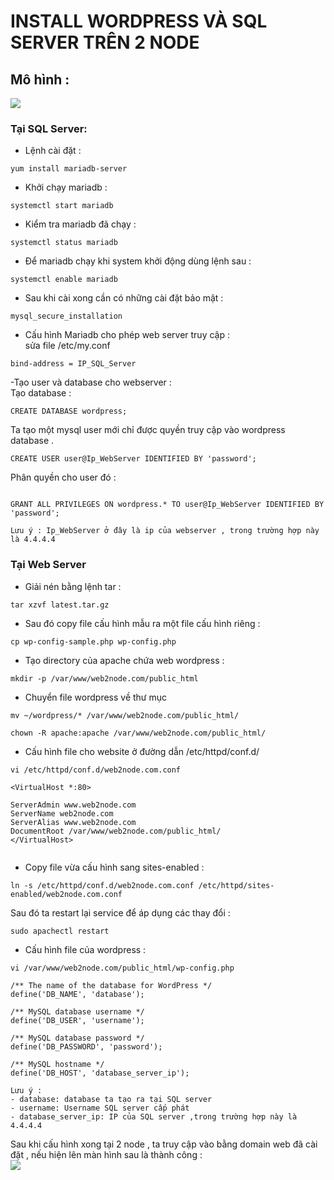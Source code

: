 # INSTALL WORDPRESS VÀ SQL SERVER TRÊN 2 NODE 
## Mô hình :  
<img src="https://i.imgur.com/WjLXPDZ.png">   

### Tại SQL Server:  

 - Lệnh cài đặt :  

```
yum install mariadb-server
```
- Khởi chạy mariadb :  
```
systemctl start mariadb
```
- Kiểm tra mariadb đã chạy :  
```
systemctl status mariadb
```
- Để mariadb chạy khi system khởi động dùng lệnh sau :  
```
systemctl enable mariadb
```
- Sau khi cài xong cần có những cài đặt bảo mật :
```
mysql_secure_installation
```

- Cấu hình Mariadb cho phép web server truy cập :  
sửa file /etc/my.conf   
```
bind-address = IP_SQL_Server
``` 


-Tạo user và database cho webserver :  
Tạo database :  
```
CREATE DATABASE wordpress;
```

Ta tạo một mysql user mới chỉ được quyền truy cập vào wordpress database .   
```
CREATE USER user@Ip_WebServer IDENTIFIED BY 'password';
```
Phân quyền cho user đó :  
```

GRANT ALL PRIVILEGES ON wordpress.* TO user@Ip_WebServer IDENTIFIED BY 'password';
```
```
Lưu ý : Ip_WebServer ở đây là ip của webserver , trong trường hợp này là 4.4.4.4
```

### Tại Web Server   

 - Giải nén bằng lệnh tar :  
```
tar xzvf latest.tar.gz
```  
- Sau đó copy file cấu hình mẫu ra một file cấu hình riêng :   
```
cp wp-config-sample.php wp-config.php
```

- Tạo directory của apache chứa web wordpress : 
```
mkdir -p /var/www/web2node.com/public_html
  ```  

  - Chuyển file wordpress về thư mục 
 ```    
mv ~/wordpress/* /var/www/web2node.com/public_html/
  
chown -R apache:apache /var/www/web2node.com/public_html/  
```  
- Cấu hình file  cho website ở đường dẫn /etc/httpd/conf.d/ 
```
vi /etc/httpd/conf.d/web2node.com.conf
```  
```
<VirtualHost *:80>

ServerAdmin www.web2node.com
ServerName web2node.com
ServerAlias www.web2node.com
DocumentRoot /var/www/web2node.com/public_html/
</VirtualHost>


```
- Copy file vừa cấu hình sang sites-enabled :
```
ln -s /etc/httpd/conf.d/web2node.com.conf /etc/httpd/sites-enabled/web2node.com.conf
```
Sau đó ta restart lại service để áp dụng các thay đổi :  
```
sudo apachectl restart  
```
- Cấu hình file của wordpress :   

```
vi /var/www/web2node.com/public_html/wp-config.php  
```   

```
/** The name of the database for WordPress */
define('DB_NAME', 'database');

/** MySQL database username */
define('DB_USER', 'username');

/** MySQL database password */
define('DB_PASSWORD', 'password');

/** MySQL hostname */
define('DB_HOST', 'database_server_ip'); 
```
```
Lưu ý :
- database: database ta tạo ra tại SQL server
- username: Username SQL server cấp phát 
- database_server_ip: IP của SQL server ,trong trường hợp này là 4.4.4.4
```  

Sau khi cấu hình xong tại 2 node , ta truy cập vào bằng domain web đã cài đặt , nếu hiện lên màn hình sau là thành công :  
<img src="https://i.imgur.com/KXvvPV5.png">